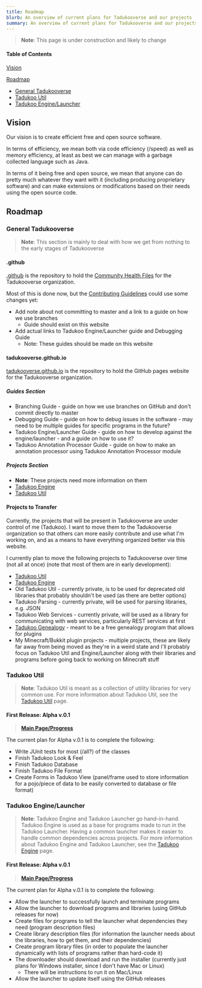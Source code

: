 ```yaml
---
title: Roadmap
blurb: An overview of current plans for Tadukooverse and our projects
summary: An overview of current plans for Tadukooverse and our projects, along with links to more detailed plans
---
```


> **Note**: This page is under construction and likely to change

#### Table of Contents
[Vision](#vision)

[Roadmap](#roadmap)
* [General Tadukooverse](#general-tadukooverse)
* [Tadukoo Util](#tadukoo-util)
* [Tadukoo Engine/Launcher](#tadukoo-enginelauncher)

## Vision
Our vision is to create efficient free and open source software.

In terms of efficiency, we mean both via code efficiency (/speed) as well as memory efficiency, at least as best we can manage with a garbage collected language such as Java.

In terms of it being free and open source, we mean that anyone can do pretty much whatever they want with it (including producing proprietary software) and can make 
extensions or modifications based on their needs using the open source code.

## Roadmap

### General Tadukooverse
> **Note**: This section is mainly to deal with how we get from nothing to the early stages of Tadukooverse

#### .github
[.github](https://github.com/Tadukooverse/.github) is the repository to hold the [Community Health Files](https://docs.github.com/en/github/building-a-strong-community/creating-a-default-community-health-file) for the Tadukooverse organization.

Most of this is done now, but the [Contributing Guidelines](/community/CONTRIBUTING.html) could use some changes yet:
* Add note about not committing to master and a link to a guide on how we use branches
  * Guide should exist on this website
* Add actual links to Tadukoo Engine/Launcher guide and Debugging Guide
  * Note: These guides should be made on this website

#### tadukooverse.github.io
[tadukooverse.github.io](https://github.com/Tadukooverse/tadukooverse.github.io) is the repository to hold the GitHub pages website for the Tadukooverse organization.

##### Guides Section
* Branching Guide - guide on how we use branches on GitHub and don't commit directly to master
* Debugging Guide - guide on how to debug issues in the software - may need to be multiple guides for specific programs in the future?
* Tadukoo Engine/Launcher Guide - guide on how to develop against the engine/launcher - and a guide on how to use it?
* Tadukoo Annotation Processor Guide - guide on how to make an annotation processor using Tadukoo Annotation Processor module

##### Projects Section
* **Note**: These projects need more information on them
* [Tadukoo Engine](/project/TadukooEngine.html)
* [Tadukoo Util](/project/TadukooUtil.html)

#### Projects to Transfer
Currently, the projects that will be present in Tadukooverse are under control of me (Tadukoo). I want to move them to the Tadukooverse organization so that others can more easily contribute and use what I'm working on, and as a means to have everything organized better via this website.

I currently plan to move the following projects to Tadukooverse over time (not all at once) (note that most of them are in early development):
* [Tadukoo Util](https://github.com/Tadukoo/TadukooUtil)
* [Tadukoo Engine](https://github.com/Tadukoo/TadukooEngine)
* Old Tadukoo Util - currently private, is to be used for deprecated old libraries that probably shouldn't be used (as there are better options)
* Tadukoo Parsing - currently private, will be used for parsing libraries, e.g. JSON
* Tadukoo Web Services - currently private, will be used as a library for communicating with web services, particularly REST services at first
* [Tadukoo Genealogy](https://github.com/Tadukoo/TadukooGenealogy) - meant to be a free genealogy program that allows for plugins
* My Minecraft/Bukkit plugin projects - multiple projects, these are likely far away from being moved as they're in a weird state and I'll probably focus on Tadukoo Util and Engine/Launcher along with their libraries and programs before going back to working on Minecraft stuff

### Tadukoo Util
> **Note**: Tadukoo Util is meant as a collection of utility libraries for very common use. For more information about Tadukoo Util, see the 
[Tadukoo Util](/project/TadukooUtil.html) page.

#### First Release: Alpha v.0.1
> **[Main Page/Progress](https://github.com/Tadukoo/TadukooUtil/milestone/1)**

The current plan for Alpha v.0.1 is to complete the following:
- Write JUnit tests for most (/all?) of the classes
- Finish Tadukoo Look & Feel
- Finish Tadukoo Database
- Finish Tadukoo File Format
- Create Forms in Tadukoo View (panel/frame used to store information for a pojo/piece of data to be easily converted to database or file format)

### Tadukoo Engine/Launcher
> **Note**: Tadukoo Engine and Tadukoo Launcher go hand-in-hand. Tadukoo Engine is used as a base for programs made to run in the Tadukoo Launcher. Having a common launcher 
makes it easier to handle common dependencies across projects. For more information about Tadukoo Engine and Tadukoo Launcher, see the 
[Tadukoo Engine](project/TadukooEngine.html) page.

#### First Release: Alpha v.0.1
> **[Main Page/Progress](https://github.com/Tadukoo/TadukooEngine/milestone/1)**

The current plan for Alpha v.0.1 is to complete the following:
- Allow the launcher to successfully launch and terminate programs
- Allow the launcher to download programs and libraries (using GitHub releases for now)
- Create files for programs to tell the launcher what dependencies they need (program description files)
- Create library description files (for information the launcher needs about the libraries, how to get them, and their dependencies)
- Create program library files (in order to populate the launcher dynamically with lists of programs rather than hard-code it)
- The downloader should download and run the installer (currently just plans for Windows installer, since I don't have Mac or Linux)
	- There will be instructions to run it on Mac/Linux
- Allow the launcher to update itself using the GitHub releases
